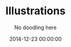 ---
layout: post
title: Illustrations
subtitle: No doodling here
description: "Just a designer? No, I also design with pictures, also called being an illustrator." # Supports Markdown format
button_title: View illustrations 
cover_image: "birds.png"
permalink: /illustrations
date: 2014-12-23 00:00:00

website:
  title: Blog
  url: "http://katiemacoy.com"

summary:
  content: ""

# Style information
color: "#60BA62"
background_image: "illustrations_background.png"
---